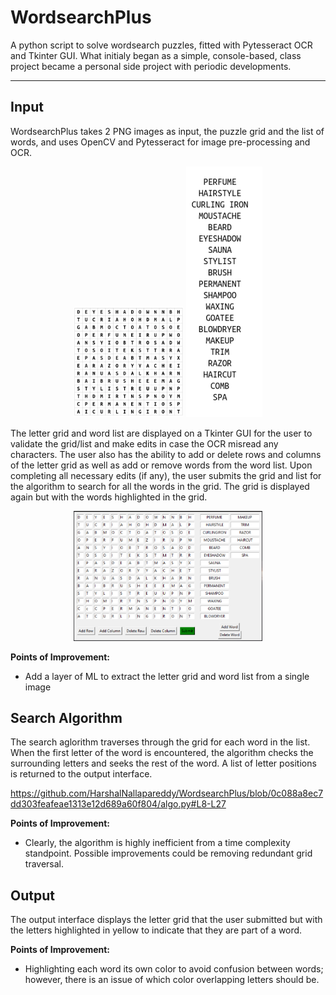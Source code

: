 # WordsearchPlus
A python script to solve wordsearch puzzles, fitted with Pytesseract OCR and Tkinter GUI. What initialy began as a simple, console-based, class project became a personal side project with periodic developments. 
<hr>

<h2>Input</h2>
WordsearchPlus takes 2 PNG images as input, the puzzle grid and the list of words, and uses OpenCV and Pytesseract for image pre-processing and OCR. 

<p align="center">
  <img src="https://github.com/HarshalNallapareddy/WordsearchPlus/blob/main/images/wordsearch.PNG" alt="Wordsearch Grid" width=35% height=auto>
  <img src="https://github.com/HarshalNallapareddy/WordsearchPlus/blob/main/images/words.PNG" alt="Wordsearch Grid" width=auto height=25%>
</p>

The letter grid and word list are displayed on a Tkinter GUI for the user to validate the grid/list and make edits in case the OCR misread any characters. The user also has the ability to add or delete rows and columns of the letter grid as well as add or remove words from the word list. Upon completing all necessary edits (if any), the user submits the grid and list for the algorithm to search for all the words in the grid. The grid is displayed again but with the words highlighted in the grid. 

<p align="center">
  <img src="https://github.com/HarshalNallapareddy/WordsearchPlus/blob/main/images/InputGUI.PNG" alt="Input GUI" width=60% height=auto>
</p>

<b>Points of Improvement:</b>
<ul>
  <li>Add a layer of ML to extract the letter grid and word list from a single image
</ul>
<h2>Search Algorithm</h2>
The search aglorithm traverses through the grid for each word in the list. When the first letter of the word is encountered, the algorithm checks the surrounding letters and seeks the rest of the word. A list of letter positions is returned to the output interface. 

https://github.com/HarshalNallapareddy/WordsearchPlus/blob/0c088a8ec7dd303feafeae1313e12d689a60f804/algo.py#L8-L27

<b>Points of Improvement:</b>
<ul>
  <li>Clearly, the algorithm is highly inefficient from a time complexity standpoint. Possible improvements could be removing redundant grid traversal.
</ul>
<h2>Output</h2>
The output interface displays the letter grid that the user submitted but with the letters highlighted in yellow to indicate that they are part of a word.

<b>Points of Improvement:</b>
<ul>
  <li>Highlighting each word its own color to avoid confusion between words; however, there is an issue of which color overlapping letters should be.
</ul>
